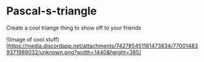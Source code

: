# Pascal-s-triangle
Create a cool triange thing to show off to your friends

!(Image of cool stuff)[https://media.discordapp.net/attachments/742785451181473834/770014839371989032/unknown.png?width=1440&height=385]
